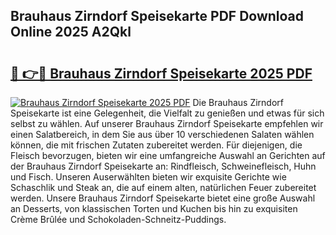## Brauhaus Zirndorf Speisekarte PDF Download Online 2025 A2Qkl

# <h2><a href="http://gc7pmsv.nevu.top/?p=Brauhaus+Zirndorf+Speisekarte">🔗 👉🔴 Brauhaus Zirndorf Speisekarte 2025 PDF</a></h2>

[![Brauhaus Zirndorf Speisekarte 2025 PDF](https://i.imgur.com/dBaPXMq.png)](http://gc7pmsv.nevu.top/?p=Brauhaus+Zirndorf+Speisekarte)
Die Brauhaus Zirndorf Speisekarte ist eine Gelegenheit, die Vielfalt zu genießen und etwas für sich selbst zu wählen. Auf unserer Brauhaus Zirndorf Speisekarte empfehlen wir einen Salatbereich, in dem Sie aus über 10 verschiedenen Salaten wählen können, die mit frischen Zutaten zubereitet werden. Für diejenigen, die Fleisch bevorzugen, bieten wir eine umfangreiche Auswahl an Gerichten auf der Brauhaus Zirndorf Speisekarte an: Rindfleisch, Schweinefleisch, Huhn und Fisch. Unseren Auserwählten bieten wir exquisite Gerichte wie Schaschlik und Steak an, die auf einem alten, natürlichen Feuer zubereitet werden. Unsere Brauhaus Zirndorf Speisekarte bietet eine große Auswahl an Desserts, von klassischen Torten und Kuchen bis hin zu exquisiten Crème Brûlée und Schokoladen-Schneitz-Puddings.
